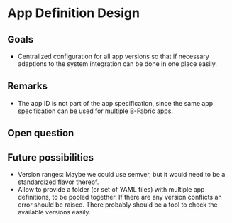 # App Definition Design

## Goals

- Centralized configuration for all app versions so that if necessary adaptions to the system integration can be done in one place easily.

## Remarks

- The app ID is not part of the app specification, since the same app specification can be used for multiple B-Fabric apps.

## Open question

## Future possibilities

- Version ranges: Maybe we could use semver, but it would need to be a standardized flavor thereof.
- Allow to provide a folder (or set of YAML files) with multiple app definitions, to be pooled together.
    If there are any version conflicts an error should be raised.
    There probably should be a tool to check the available versions easily.
